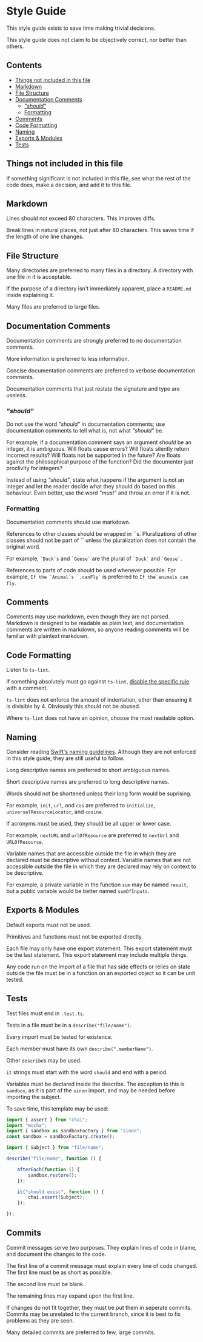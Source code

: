 # Style Guide

This style guide exists to save time making trivial decisions.

This style guide does not claim to be objectively correct,
nor better than others.

## Contents

- [Things not included in this file](#things-not-included-in-this-file)
- [Markdown](#markdown)
- [File Structure](#file-structure)
- [Documentation Comments](#documentation-comments)
    - [_"should"_](#should)
    - [Formatting](#formatting)
- [Comments](#comments)
- [Code Formatting](#code-formatting)
- [Naming](#naming)
- [Exports & Modules](#exports-modules)
- [Tests](#tests)

## Things not included in this file

If something significant is not included in this file,
see what the rest of the code does, make a decision, and add it to this file.

## Markdown

Lines should not exceed 80 characters.
This improves diffs.

Break lines in natural places, not just after 80 characters.
This saves time if the length of one line changes.

## File Structure

Many directories are preferred to many files in a directory.
A directory with one file in it is acceptable.

If the purpose of a directory isn't immediately apparent,
place a `README.md` inside explaining it.

Many files are preferred to large files.

## Documentation Comments

Documentation comments are strongly preferred to no documentation comments.

More information is preferred to less information.

Concise documentation comments are preferred to verbose documentation comments.

Documentation comments that just restate the signature and type are useless.

### _"should"_

Do not use the word _"should"_ in documentation comments;
use documentation comments to tell what is, not what _"should"_ be.

For example, if a documentation comment says an argument _should_ be an integer,
it is ambiguous.
Will floats cause errors?
Will floats silently return incorrect results?
Will floats not be supported in the future?
Are floats against the philosophical purpose of the function?
Did the documenter just proclivity for integers?

Instead of using _"should"_,
state what happens if the argument is not an integer
and let the reader decide what they should do based on this behaviour.
Even better, use the word _"must"_ and throw an error if it is not.

### Formatting

Documentation comments should use markdown.

References to other classes should be wrapped in \`\`s.
Pluralizations of other classes should not be part of \`\`
unless the pluralization does not contain the original word.

For example, `` `Duck`s `` and `` `Geese` ``
are the plural of `` `Duck` `` and `` `Goose` ``.

References to parts of code should be used whenever possible.
For example, `` If the `Animal`s `.canFly` ``
is preferred to `If the animals can fly`.

## Comments

Comments may use markdown, even though they are not parsed.
Markdown is designed to be readable as plain text,
and documentation comments are written in markdown,
so anyone reading comments will be familiar with plaintext markdown.

## Code Formatting

Listen to `ts-lint`.

If something absolutely must go against `ts-lint`,
[disable the specific rule](ts-lint) with a comment.

[ts-lint]: https://palantir.github.io/tslint/usage/rule-flags/

`ts-lint` does not enforce the amount of indentation,
other than ensuring it is divisible by 4.
Obviously this should not be abused.

Where `ts-lint` does not have an opinion,
choose the most readable option.

## Naming

Consider reading [Swift's naming guidelines](swift-names).
Although they are not enforced in this style guide,
they are still useful to follow.

[swift-names]: https://swift.org/documentation/api-design-guidelines/#naming

Long descriptive names are preferred to short ambiguous names.

Short descriptive names are preferred to long descriptive names.

Words should not be shortened unless their long form would be suprising.

For example, `init`, `url`, and `cos`
are preferred to `initialize`, `universalResourceLocator`, and `cosine`.

If acronyms must be used, they should be all upper or lower case.

For example, `nextURL` and `urlOfResource` are preferred to `nextUrl` and `URLOfResource`.

Variable names that are accessible outside the file
in which they are declared must be descriptive without context.
Variable names that are not accessible outside the file
in which they are declared may rely on context to be descriptive.

For example, a private variable in the function `sum` may be named `result`,
but a public variable would be better named `sumOfInputs`.

## Exports & Modules

Default exports must not be used.

Primitives and functions must not be exported directly.

Each file may only have one export statement.
This export statement must be the last statement.
This export statement may include multiple things.

Any code run on the import of a file
that has side effects or relies on state outside the file
must be in a function on an exported object
so it can be unit tested.

## Tests

Test files must end in `.test.ts`.

Tests in a file must be in a `describe("file/name")`.

Every import must be tested for existence.

Each member must have its own `describe(".memberName")`.

Other `describe`s may be used.

`it` strings must start with the word `should`
and end with a period.

Variables must be declared inside the describe.
The exception to this is `sandbox`,
as it is part of the `sinon` import,
and may be needed before importing the subject.

To save time, this template may be used:

```ts
import { assert } from "chai";
import "mocha";
import { sandbox as sandboxFactory } from "sinon";
const sandbox = sandboxFactory.create();

import { Subject } from "file/name";

describe("file/name", function () {

    afterEach(function () {
        sandbox.restore();
    });

    it("should exist", function () {
        chai.assert(Subject);
    });

});
```

## Commits

Commit messages serve two purposes.
They explain lines of code in blame,
and document the changes to the code.

The first line of a commit message must explain every line of code changed.
The first line must be as short as possible.

The second line must be blank.

The remaining lines may expand upon the first line.

If changes do not fit together, they must be put them in seperate commits.
Commits may be unrelated to the current branch,
since it is best to fix problems as they are seen.

Many detailed commits are preferred to few, large commits.
